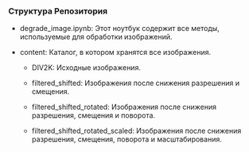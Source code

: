 ### Структура Репозитория
- degrade_image.ipynb: Этот ноутбук содержит все методы, используемые для обработки изображений.

- content: Каталог, в котором хранятся все изображения.

  - DIV2K: Исходные изображения.

  - filtered_shifted: Изображения после снижения разрешения и смещения.

  - filtered_shifted_rotated: Изображения после снижения разрешения, смещения и поворота.

  - filtered_shifted_rotated_scaled: Изображения после снижения разрешения, смещения, поворота и масштабирования.
